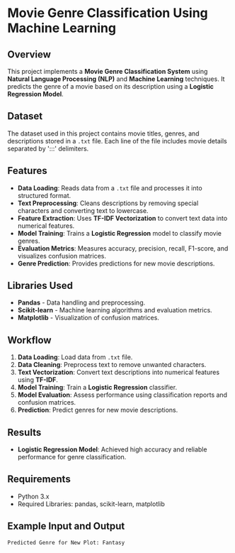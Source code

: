 # Movie Genre Classification Using Machine Learning

## Overview
This project implements a **Movie Genre Classification System** using **Natural Language Processing (NLP)** and **Machine Learning** techniques. It predicts the genre of a movie based on its description using a **Logistic Regression Model**.

## Dataset
The dataset used in this project contains movie titles, genres, and descriptions stored in a `.txt` file. Each line of the file includes movie details separated by ':::' delimiters.

## Features
- **Data Loading**: Reads data from a `.txt` file and processes it into structured format.
- **Text Preprocessing**: Cleans descriptions by removing special characters and converting text to lowercase.
- **Feature Extraction**: Uses **TF-IDF Vectorization** to convert text data into numerical features.
- **Model Training**: Trains a **Logistic Regression** model to classify movie genres.
- **Evaluation Metrics**: Measures accuracy, precision, recall, F1-score, and visualizes confusion matrices.
- **Genre Prediction**: Provides predictions for new movie descriptions.

## Libraries Used
- **Pandas** - Data handling and preprocessing.
- **Scikit-learn** - Machine learning algorithms and evaluation metrics.
- **Matplotlib** - Visualization of confusion matrices.

## Workflow
1. **Data Loading**: Load data from `.txt` file.
2. **Data Cleaning**: Preprocess text to remove unwanted characters.
3. **Text Vectorization**: Convert text descriptions into numerical features using **TF-IDF**.
4. **Model Training**: Train a **Logistic Regression** classifier.
5. **Model Evaluation**: Assess performance using classification reports and confusion matrices.
6. **Prediction**: Predict genres for new movie descriptions.

## Results
- **Logistic Regression Model**: Achieved high accuracy and reliable performance for genre classification.

## Requirements
- Python 3.x
- Required Libraries: pandas, scikit-learn, matplotlib

## Example Input and Output
```
Predicted Genre for New Plot: Fantasy
```


